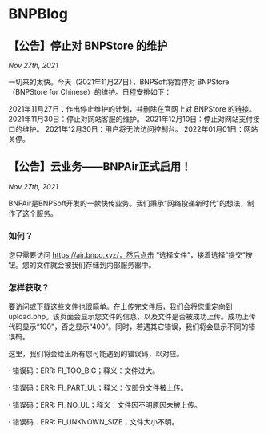 # BNPBlog

## 【公告】停止对 BNPStore 的维护
<i>Nov 27th, 2021</i>

一切来的太快。今天（2021年11月27日），BNPSoft将暂停对 BNPStore（BNPStore for Chinese）的维护。日程安排如下：

2021年11月27日：作出停止维护的计划，并删除在官网上对 BNPStore 的链接。
2021年11月30日：停止对网站客服的维护。
2021年12月10日：停止对网站支付接口的维护。
2021年12月30日：用户将无法访问控制台。
2022年01月01日：网站关停。



## 【公告】云业务——BNPAir正式启用！
<i>Nov 27th, 2021</i>

BNPAir是BNPSoft开发的一款快传业务。我们秉承“网络投递新时代”的想法，制作了这个服务。

### 如何？
您只需要访问 https://air.bnpo.xyz/，然后点击 “选择文件”，接着选择“提交”按钮。您的文件就会被我们存储到内部服务器中。

### 怎样获取？
要访问或下载这些文件也很简单。在上传完文件后，我们会将您重定向到 upload.php。该页面会显示您文件的信息，以及文件是否被成功上传。成功上传代码显示“100”，否之显示“400”。同时，若遇其它错误，我们将会显示不同的错误码。

这里，我们将会给出所有您可能遇到的错误码，以对应。

· 错误码：ERR: FI_TOO_BIG；释义：文件过大。

· 错误码：ERR: FI_PART_UL；释义：仅部分文件被上传。

· 错误码：ERR: FI_NO_UL；释义：文件因不明原因未被上传。

· 错误码：ERR: FI_UNKNOWN_SIZE；文件大小不明。
